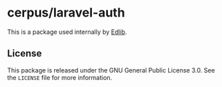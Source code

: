 # cerpus/laravel-auth

This is a package used internally by [Edlib](https://github.com/cerpus/Edlib/).

## License

This package is released under the GNU General Public License 3.0. See the
`LICENSE` file for more information.
